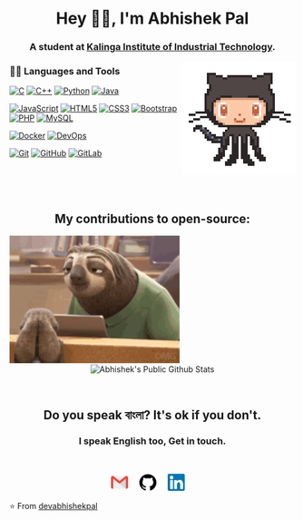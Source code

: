 <h1 align="center"> Hey 👋🏽, I'm Abhishek Pal </h1>

<h3 align="center">
    A student at <a href="https://www.kiit.ac.in">Kalinga Institute of Industrial Technology</a>.  
</h3>

<img align='right' src='./assets/octocat.gif' width='200'>

### 👨‍💻 Languages and Tools

[![C](https://img.shields.io/badge/-A8B9CC?style=flat&logo=c&logoColor=white&link=https://github.com/devabhishekpal)](https://github.com/devabhishekpal)
[![C++](https://img.shields.io/badge/C++-blue.svg?style=flat&logo=c%2B%2B&logoColor=white&link=https://github.com/devabhishekpal)](https://github.com/devabhishekpal)
[![Python](https://img.shields.io/badge/-Python-black?style=flat&logo=python&link=https://github.com/devabhishekpal)](https://github.com/devabhishekpal)
[![Java](https://img.shields.io/badge/Java-orange?style=flat&logo=java&logoColor=white&link=https://github.com/devabhishekpal)](https://github.com/devabhishekpal)

[![JavaScript](https://img.shields.io/badge/-JavaScript-black?style=flat&logo=javascript&link=https://github.com/devabhishekpal)](https://github.com/devabhishekpal)
[![HTML5](https://img.shields.io/badge/-HTML5-E34F26?style=flat&logo=html5&logoColor=white&link=https://github.com/devabhishekpal)](https://github.com/devabhishekpal)
[![CSS3](https://img.shields.io/badge/-CSS3-1572B6?style=flat&logo=css3&link=https://github.com/devabhishekpal)](https://github.com/devabhishekpal)
[![Bootstrap](https://img.shields.io/badge/-Bootstrap-563D7C?style=flat&logo=bootstrap&link=https://github.com/devabhishekpal)](https://github.com/devabhishekpal)
[![PHP](https://img.shields.io/badge/PHP-black?style=flat&logo=php&link=https://github.com/devabhishekpal)](https://github.com/devabhishekpal)
[![MySQL](https://img.shields.io/badge/-MySQL-black?style=flat&logo=mysql&link=https://github.com/devabhishekpal)](https://github.com/devabhishekpal)

[![Docker](https://img.shields.io/badge/-Docker-black?style=flat&logo=docker&link=https://github.com/devabhishekpal)](https://github.com/devabhishekpal)
[![DevOps](https://img.shields.io/badge/DevOps-Yeah!!-blue)](https://github.com/devabhishekpal)

[![Git](https://img.shields.io/badge/-Git-black?style=flat&logo=git&link=https://github.com/devabhishekpal)](https://github.com/devabhishekpal)
[![GitHub](https://img.shields.io/badge/-GitHub-181717?style=flat&logo=github&link=https://github.com/devabhishekpal)](https://github.com/devabhishekpal)
[![GitLab](https://img.shields.io/badge/-GitLab-FCA121?style=flat&logo=gitlab&link=https://github.com/devabhishekpal)](https://gitlab.com/hritik5102)

<br/>
<br/>

<br/>

<h2 align="center">
    My contributions to open-source:
</h2>

<img align='left' src='./assets/slothZootopia.gif' width='300'>
<p align="center">
<img align="center" src="https://github-readme-stats.vercel.app/api?username=devabhishekpal&show_icons=true&title_color=fff&icon_color=109eff&text_color=9f9f9f&bg_color=151515" alt="Abhishek's Public Github Stats">
</p>

<br/>

<h2 align="center">
  Do you speak <b>বাংলা</b>? It's ok if you don't. 
</h2>
<h3 align="center">
  I speak English too, Get in touch.
</h3>
<br/>
<p align="center">
 <a href="mailto:pal.abhishek03012001@gmail.com"><img src="./assets/gmail.svg" width="30px" alt="mail"></a> &nbsp; &nbsp;
 <a href="https://github.com/devabhishekpal"><img src="./assets/github.svg" width="30px" alt="mail"></a> &nbsp; &nbsp;
  <a href="https://www.linkedin.com/in/abhishekpal2001/"><img src="./assets/linkedin.svg" width="30px" alt="LinkedIn"></a> &nbsp; &nbsp;
</p>

⭐️ From [devabhishekpal](https://github.com/devabhishekpal)
